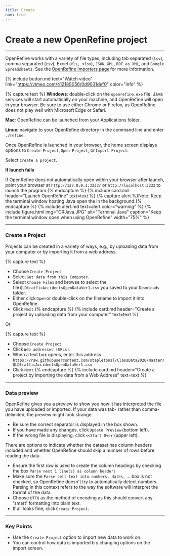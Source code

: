 ```yaml
---
title: Create
nav: true
---
```


# Create a new OpenRefine project

-----

OpenRefine works with a variety of file types, including tab separated (`tsv`), comma separated (`csv`), Excel (`xls, xlsx`), `JSON`, `XML`, `RDF as XML`, and `Google Spreadsheets`. See the [OpenRefine Importers page](https://github.com/OpenRefine/OpenRefine/wiki/Importers) for more information.

{% include button.md text="Watch video" link="https://vimeo.com/412189056/0d9031def0" color="info" %}



{% capture text %}
**Windows**: double-click on the `openrefine.exe` file. Java services will start automatically on your machine, and OpenRefine will open in your browser. Be sure to use either Chrome or Firefox, as OpenRefine does not play well with Microsoft Edge or Safari.

**Mac**: OpenRefine can be launched from your Applications folder.

**Linux**: navigate to your OpenRefine directory in the command line and enter `./refine`.

Once OpenRefine is launched in your browser, the home screen displays options to `Create Project`, `Open Project`, or `Import Project`. 

Select `Create a project`.

**If launch fails**

If OpenRefine does not automatically open within your browser after launch, point your browser at `http://127.0.0.1:3333/` or `http://localhost:3333` to launch the program.{% endcapture %}
{% include card.md header="Launch OpenRefine" text=text %}
{% capture alert %}Note: Keep the terminal window hosting Java open the in the background.{% endcapture %} {% include alert.md text=alert color="warning" %}
{% include figure.html img="ORJava.JPG" alt="Terminal Java" caption="Keep the terminal window open when using OpenRefine" width="75%" %}

-----

### Create a Project

Projects can be created in a variety of ways, e.g., by uploading data from your computer or by importing it from a web address.

{% capture text %}
- Choose `Create Project`
- Select `Get data from this Computer`.
- Select `Choose Files` and browse to select the file `QLDtrafficAccidentsOpenDataVer1.csv` you saved to your `Downloads` folder.
- Either click `Open` or double-click on the filename to import it into OpenRefine.
- Click `Next`.{% endcapture %}
{% include card.md header="Create a project by uploading data from your computer" text=text %}

Or 

{% capture text %}
- Choose `Create Project`
- Click `Web addresses (URLs)`.
- When a text box opens, enter this address `https://raw.githubusercontent.com/stapletonsl/ClassData2020/master/QLDtrafficAccidentsOpenDataVer1.csv`
- Click `Next`.{% endcapture %}
{% include card.md header="Create a project by importing the data from a Web Address" text=text %}

-----

### Data preview

OpenRefine gives you a preview to show you how it has interpreted the file you have uploaded or imported. If your data was tab- rather than comma-delimited, the preview might look strange. 
- Be sure the correct separator is displayed in the box shown. 
- If you have made any changes, click `Update Preview` (bottom left). 
- If the wrong file is displaying, click `<<Start Over` (upper left).

There are options to indicate whether the dataset has column headers included and whether OpenRefine should skip a number of rows before reading the data. 
- Ensure the first row is used to create the column headings by checking the box `Parse next 1 line(s) as column headers`
- Make sure the `Parse cell text into numbers, dates,` ... box is not checked, so OpenRefine doesn't try to automatically detect numbers. Parsing in this context refers to the way the software will interpret the format of the data.
- Choose `UTF8` as the method of encoding as this should convert any 'smart' formatting into plain text.
- If all looks fine, click `Create Project`.

-----

### Key Points

- Use the `Create Project` option to import new data to work on.
- You can control how data is imported b y changing options on the import screen.
